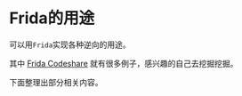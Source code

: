 # Frida的用途

可以用`Frida`实现各种逆向的用途。

其中 [Frida Codeshare](../frida_example/online_other_case/frida_codeshare.md) 就有很多例子，感兴趣的自己去挖掘挖掘。

下面整理出部分相关内容。
